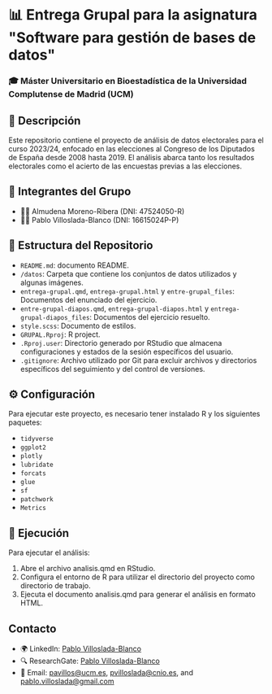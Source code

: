 # 📊 Entrega Grupal para la asignatura "Software para gestión de bases de datos"
### 🎓 Máster Universitario en Bioestadística de la Universidad Complutense de Madrid (UCM)

## 📝 Descripción

Este repositorio contiene el proyecto de análisis de datos electorales para el curso 2023/24, enfocado en las elecciones al Congreso de los Diputados de España desde 2008 hasta 2019. 
El análisis abarca tanto los resultados electorales como el acierto de las encuestas previas a las elecciones.

## 👥 Integrantes del Grupo

- 🙋‍♀️ Almudena Moreno-Ribera (DNI: 47524050-R)
- 🙋‍♂️ Pablo Villoslada-Blanco (DNI: 16615024P-P)

## 📁 Estructura del Repositorio

- `README.md`: documento README.
- `/datos`: Carpeta que contiene los conjuntos de datos utilizados y algunas imágenes.
- `entrega-grupal.qmd`, `entrega-grupal.html` y `entre-grupal_files`: Documentos del enunciado del ejercicio.
- `entre-grupal-diapos.qmd`, `entrega-grupal-diapos.html` y `entrega-grupal-diapos_files`: Documentos del ejercicio resuelto.
- `style.scss`: Documento de estilos.
- `GRUPAL.Rproj`: R project.
- `.Rproj.user`: Directorio generado por RStudio que almacena configuraciones y estados de la sesión específicos del usuario.
- `.gitignore`: Archivo utilizado por Git para excluir archivos y directorios específicos del seguimiento y del control de versiones.

## ⚙️ Configuración

Para ejecutar este proyecto, es necesario tener instalado R y los siguientes paquetes:

- `tidyverse`
- `ggplot2`
- `plotly`
- `lubridate`
- `forcats`
- `glue`
- `sf`
- `patchwork`
- `Metrics`

## 🚀 Ejecución

Para ejecutar el análisis:
  1. Abre el archivo analisis.qmd en RStudio.
  2. Configura el entorno de R para utilizar el directorio del proyecto como directorio de trabajo.
  3. Ejecuta el documento analisis.qmd para generar el análisis en formato HTML.

## Contacto
- 🌍 LinkedIn: [Pablo Villoslada-Blanco](https://www.linkedin.com/in/pablo-villoslada-blanco-5a4b2316a/)
- 🔍 ResearchGate: [Pablo Villoslada-Blanco](https://www.researchgate.net/profile/Pablo-Villoslada-Blanco)
- 📧 Email: [pavillos@ucm.es](mailto:pavillos@ucm.es), [pvilloslada@cnio.es](mailto:pvilloslada@cnio.es), and [pablo.villoslada@gmail.com](mailto:pablo.villoslada@gmail.com)
